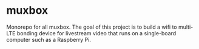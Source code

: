 # muxbox

Monorepo for all muxbox. The goal of this project is to build a wifi to multi-LTE bonding device for livestream video that runs on a single-board computer such as a Raspberry Pi.
